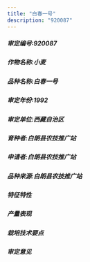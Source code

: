 ```yaml
---
title: "白春一号"
description: "920087"
---
```

##### 审定编号:920087

##### 作物名称:小麦

##### 品种名称:白春一号

##### 审定年份:1992

##### 审定单位:西藏自治区

##### 育种者:白朗县农技推广站

##### 申请者:白朗县农技推广站

##### 品种来源:白朗县农技推广站

##### 特征特性


##### 产量表现


##### 栽培技术要点


##### 审定意见

